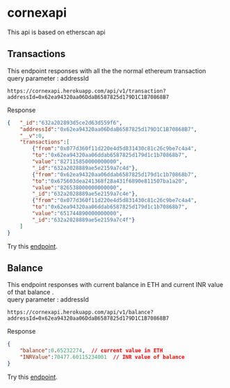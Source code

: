 # cornexapi
This api is based on etherscan api
## Transactions
This endpoint responses with all the the normal ethereum transaction \
query parameter : addressId
```
https://cornexapi.herokuapp.com/api/v1/transaction?addressId=0x62ea94320aa06DdaB6587825d179D1C1B70868B7
```
Response
```json
{	"_id":"632a202893d5ce2d63d559f6",
	"addressId":"0x62ea94320aa06DdaB6587825d179D1C1B70868B7",
	"__v":0,
	"transactions":[
		{"from":"0x077d360f11d220e4d5d831430c81c26c9be7c4a4",
		"to":"0x62ea94320aa06ddab6587825d179d1c1b70868b7",
		"value":"827115850000000000",
		"_id":"632a2028889ae5e2159a7c4d"},
		{"from":"0x62ea94320aa06ddab6587825d179d1c1b70868b7",
		"to":"0x675603dea241368f28a431f6890e811507ba1a20",
		"value":"826538000000000000",
		"_id":"632a2028889ae5e2159a7c4e"},
		{"from":"0x077d360f11d220e4d5d831430c81c26c9be7c4a4",
		"to":"0x62ea94320aa06ddab6587825d179d1c1b70868b7",
		"value":"651744890000000000",
		"_id":"632a2028889ae5e2159a7c4f"}
	]
}
```
Try this [endpoint](https://cornexapi.herokuapp.com/api/v1/transaction?addressId=0x62ea94320aa06DdaB6587825d179D1C1B70868B7).

## Balance
This endpoint responses with current balance in ETH and current INR value of that balance . \
query parameter : addressId

```
https://cornexapi.herokuapp.com/api/v1/balance?addressId=0x62ea94320aa06DdaB6587825d179D1C1B70868B7 
```
Response
```json
{
	"balance":0.65232274,  // current value in ETH
	"INRValue":70477.60115234001  // INR value of balance
}
```
Try this [endpoint](https://cornexapi.herokuapp.com/api/v1/balance?addressId=0x62ea94320aa06DdaB6587825d179D1C1B70868B7).
